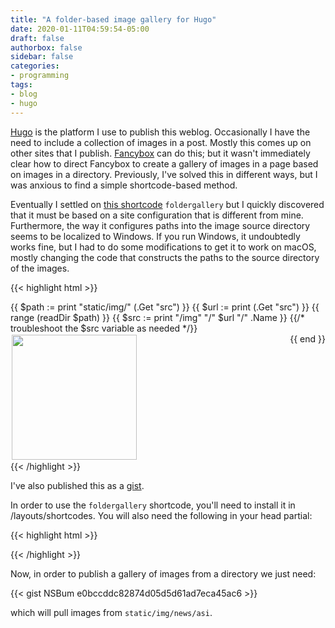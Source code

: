 ```yaml
---
title: "A folder-based image gallery for Hugo"
date: 2020-01-11T04:59:54-05:00
draft: false
authorbox: false
sidebar: false
categories:
- programming
tags:
- blog
- hugo
---
```

[Hugo](https://gohugo.io/) is the platform I use to publish this weblog. Occasionally I have the need to include a collection of images in a post. Mostly this comes up on other sites that I publish. [Fancybox](http://fancyapps.com/fancybox/3/) can do this; but it wasn't immediately clear how to direct Fancybox to create a gallery of images in a page based on images in a directory. Previously, I've solved this in different ways, but I was anxious to find a simple shortcode-based method.

Eventually I settled on [this shortcode](https://greekdeveloper.com/2018/folder-based-gallery-for-hugo/) `foldergallery` but I quickly discovered that it must be based on a site configuration that is different from mine. Furthermore, the way it configures paths into the image source directory seems to be localized to Windows. If you run Windows, it undoubtedly works fine, but I had to do some modifications to get it to work on macOS, mostly changing the code that constructs the paths to the source directory of the images.

{{< highlight html >}}
<!-- /layouts/shortcodes/foldergallery.html -->

<style>
    div.gallery {
        display: flex;
        flex-wrap: wrap;
    }

    div.gallery a {
        flex-grow: 1;
        object-fit: cover;
        margin: 2px;
        display: flex;
    }

    div.gallery a img {
        height: 200px;
        object-fit: cover;
        flex-grow: 1;
    }
</style>

<div class="gallery">
    {{ $path := print "static/img/" (.Get "src")  }}
    {{ $url  := print (.Get "src") }}
    {{ range (readDir $path)  }}
        {{ $src := print "/img" "/" $url "/" .Name }}
        {{/*
            troubleshoot the $src variable as needed
            <!-- <p>{{ $src }}</p> -->
        */}}
        <a data-fancybox="gallery" href="{{ $src }}">
            <img src="{{ $src }}">  <br/>
        </a>
    {{ end }}
</div>
{{< /highlight >}}

I've also published this as a [gist](https://gist.github.com/NSBum/56a3779ee62793a3597f9aa2e29ec47c).

In order to use the `foldergallery` shortcode, you'll need to install it in /layouts/shortcodes. You will also need the following in your head partial:

{{< highlight html >}}
<!-- IMPORTANT: Remove any references in older versions of jquery -->
<script src="https://code.jquery.com/jquery-3.3.1.min.js" integrity="sha256-FgpCb/KJQlLNfOu91ta32o/NMZxltwRo8QtmkMRdAu8=" crossorigin="anonymous"></script>
<script src="https://cdnjs.cloudflare.com/ajax/libs/fancybox/3.4.0/jquery.fancybox.min.js"></script>
<link rel="stylesheet" href="https://cdnjs.cloudflare.com/ajax/libs/fancybox/3.4.0/jquery.fancybox.min.css" />
{{< /highlight >}}

Now, in order to publish a gallery of images from a directory we just need:

{{< gist NSBum e0bccddc82874d05d5d61ad7eca45ac6 >}}

which will pull images from `static/img/news/asi`.
